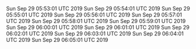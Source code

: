 Sun Sep 29 05:53:01 UTC 2019
Sun Sep 29 05:54:01 UTC 2019
Sun Sep 29 05:55:01 UTC 2019
Sun Sep 29 05:56:01 UTC 2019
Sun Sep 29 05:57:01 UTC 2019
Sun Sep 29 05:58:01 UTC 2019
Sun Sep 29 05:59:01 UTC 2019
Sun Sep 29 06:00:01 UTC 2019
Sun Sep 29 06:01:01 UTC 2019
Sun Sep 29 06:02:01 UTC 2019
Sun Sep 29 06:03:01 UTC 2019
Sun Sep 29 06:04:01 UTC 2019
Sun Sep 29 06:05:01 UTC 2019
